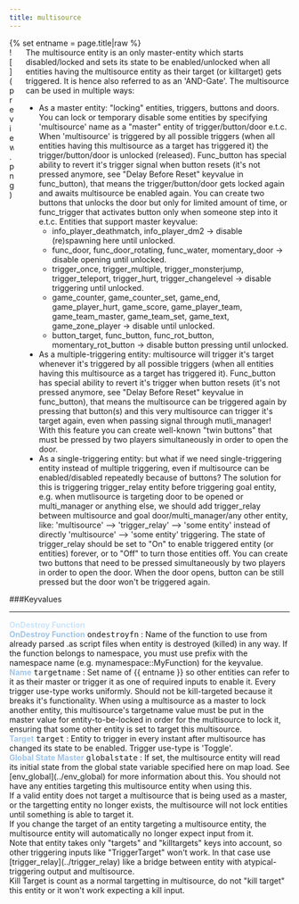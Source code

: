 ```yaml
---
title: multisource
---
```

<div>{% set entname = page.title|raw %}</div>
<div class="container previewimg">
<div class="columns">
<div class="imagepadding column col-auto" markdown="1">![](preview.png)</div>
<div class="column entityentry" markdown="1">The multisource entity is an only master-entity which starts disabled/locked and sets its state to be enabled/unlocked when all entities having the multisource entity as their target (or killtarget) gets triggered. It is hence also referred to as an 'AND-Gate'. The multisource can be used in multiple ways:<ul><li>As a master entity: "locking" entities, triggers, buttons and doors. You can lock or temporary disable some entities by specifying 'multisource' name as a "master" entity of trigger/button/door e.t.c. When 'multisource' is triggered by all possible triggers (when all entities having this multisource as a target has triggered it) the trigger/button/door is unlocked (released). Func_button has special ability to revert it's trigger signal when button resets (it's not pressed anymore, see "Delay Before Reset" keyvalue in func_button), that means the trigger/button/door gets locked again and awaits multisource be enabled again. You can create two buttons that unlocks the door but only for limited amount of time, or func_trigger that activates button only when someone step into it e.t.c. Entities that support master keyvalue:<ul><li>info_player_deathmatch, info_player_dm2 -> disable (re)spawning here until unlocked.</li><li>func_door, func_door_rotating, func_water, momentary_door -> disable opening until unlocked.</li><li>trigger_once, trigger_multiple, trigger_monsterjump, trigger_teleport, trigger_hurt, trigger_changelevel -> disable triggering until unlocked.</li><li>game_counter, game_counter_set, game_end, game_player_hurt, game_score, game_player_team, game_team_master, game_team_set, game_text, game_zone_player -> disable until unlocked.</li><li>button_target, func_button, func_rot_button, momentary_rot_button -> disable button pressing until unlocked.</li></ul></li><li>As a multiple-triggering entity: multisource will trigger it's target whenever it's triggered by all possible triggers (when all entities having this multisource as a target has triggered it). Func_button has special ability to revert it's trigger when button resets (it's not pressed anymore, see "Delay Before Reset" keyvalue in func_button), that means the multisource can be triggered again by pressing that button(s) and this very multisource can trigger it's target again, even when passing signal through mutli_manager! With this feature you can create well-known "twin buttons" that must be pressed by two players simultaneously in order to open the door.</li><li>As a single-triggering entity: but what if we need single-triggering entity instead of multiple triggering, even if multisource can be enabled/disabled repeatedly because of buttons? The solution for this is triggering trigger_relay entity before triggering goal entity, e.g. when mutlisource is targeting door to be opened or multi_manager or anything else, we should add trigger_relay between multisource and goal door/multi_manager/any other entity, like: 'multisource' --> 'trigger_relay' --> 'some entity' instead of directly 'multisource' --> 'some entity' triggering. The state of trigger_relay should be set to "On" to enable triggered entity (or entities) forever, or to "Off" to turn those entities off. You can create two buttons that need to be pressed simultaneously by two players in order to open the door. When the door opens, button can be still pressed but the door won't be triggered again.</li></ul></div>
</div>
</div>
###Keyvalues
<hr>
<div class="accordion entityentry">
<input type="checkbox" id="accordion-1" name="accordion-checkbox" hidden>
<label class="accordion-header" for="accordion-1">
<span style="color:#cae4fc;"><b>OnDestroy Function</b></span>
<i class="icon icon-arrow-right mr-1"></i>
</label>
<div class="accordion-body entgroup">
<div class="entityentry" markdown="1">
<span style="color:#9fc5e8;"><b>OnDestroy Function</b></span> <kbd  class="tooltip" data-tooltip="string">ondestroyfn</kbd> :
Name of the function to use from already parsed .as script files when entity is destroyed (killed) in any way. If the function belongs to namespace, you must use prefix with the namespace name (e.g. mynamespace::MyFunction) for the keyvalue.
</div>
</div>
</div>
<div class="entityentry" markdown="1">
<span style="color:#9fc5e8;"><b>Name</b></span> <kbd  class="tooltip" data-tooltip="target_source">targetname</kbd> :
Set name of {{ entname }} so other entities can refer to it as their master or trigger it as one of required inputs to enable it. Every trigger use-type works uniformly. Should not be kill-targeted because it breaks it's functionality. When using a multisource as a master to lock another entity, this multisource's targetname value must be put in the master value for entity-to-be-locked in order for the multisource to lock it, ensuring that some other entity is set to target this multisource.
</div>
<div class="entityentry" markdown="1">
<span style="color:#9fc5e8;"><b>Target</b></span> <kbd  class="tooltip" data-tooltip="target_destination">target</kbd> :
Entity to trigger in every instant after multisource has changed its state to be enabled. Trigger use-type is 'Toggle'.
</div>
<div class="entityentry" markdown="1">
<span style="color:#9fc5e8;"><b>Global State Master</b></span> <kbd  class="tooltip" data-tooltip="string">globalstate</kbd> :
If set, the multisource entity will read its initial state from the global state variable specified here on map load. See [env_global](../env_global) for more information about this. You should not have any entities targeting this multisource entity when using this.
</div>
<div class="notices blue" markdown="1">If a valid entity does not target a multisource that is being used as a master, or the targetting entity no longer exists, the multisource will not lock entities until something is able to target it.</div>
<div class="notices blue" markdown="1">If you change the target of an entity targeting a multisource entity, the multisource entity will automatically no longer expect input from it.</div>
<div class="notices blue" markdown="1">Note that entity takes only "targets" and "killtargets" keys into account, so other triggering inputs like "TriggerTarget" won't work. In that case use [trigger_relay](../trigger_relay) like a bridge between entity with atypical-triggering output and multisource.</div>
<div class="notices red" markdown="1">Kill Target is count as a normal targetting in multisource, do not "kill target" this entity or it won't work expecting a kill input.</div>
